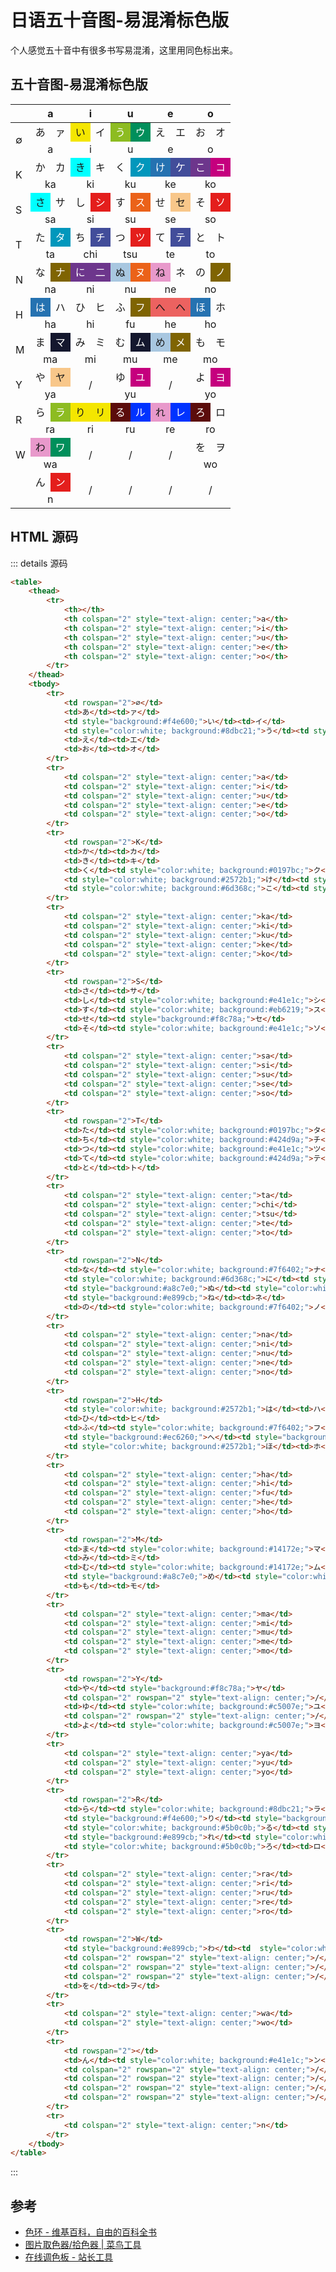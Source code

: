 # 日语五十音图-易混淆标色版

个人感觉五十音中有很多书写易混淆，这里用同色标出来。

## 五十音图-易混淆标色版

<table>
    <thead>
        <tr>
            <th></th>
            <th colspan="2" style="text-align: center;">a</th>
            <th colspan="2" style="text-align: center;">i</th>
            <th colspan="2" style="text-align: center;">u</th>
            <th colspan="2" style="text-align: center;">e</th>
            <th colspan="2" style="text-align: center;">o</th>
        </tr>
    </thead>
    <tbody>
        <tr>
            <td rowspan="2">∅</td>
            <td>あ</td><td>ァ</td>
            <td style="background:#f4e600;">い</td><td>イ</td>
            <td style="color:white; background:#8dbc21;">う</td><td style="color:white; background:#008f5b;">ウ</td>
            <td>え</td><td>エ</td>
            <td>お</td><td>オ</td>
        </tr>
        <tr>
            <td colspan="2" style="text-align: center;">a</td>
            <td colspan="2" style="text-align: center;">i</td>
            <td colspan="2" style="text-align: center;">u</td>
            <td colspan="2" style="text-align: center;">e</td>
            <td colspan="2" style="text-align: center;">o</td>
        </tr>
        <tr>
            <td rowspan="2">K</td>
            <td>か</td><td>カ</td>
            <td style="background:#00FFFF;">き</td><td>キ</td>
            <td>く</td><td style="color:white; background:#0197bc;">ク</td>
            <td style="color:white; background:#2572b1;">け</td><td style="color:white; background:#424d9a;">ケ</td>
            <td style="color:white; background:#6d368c;">こ</td><td style="color:white; background:#c5007e;">コ</td>
        </tr>
        <tr>
            <td colspan="2" style="text-align: center;">ka</td>
            <td colspan="2" style="text-align: center;">ki</td>
            <td colspan="2" style="text-align: center;">ku</td>
            <td colspan="2" style="text-align: center;">ke</td>
            <td colspan="2" style="text-align: center;">ko</td>
        </tr>
        <tr>
            <td rowspan="2">S</td>
            <td  style="background:#00FFFF;">さ</td><td>サ</td>
            <td>し</td><td style="color:white; background:#e41e1c;">シ</td>
            <td>す</td><td style="color:white; background:#eb6219;">ス</td>
            <td>せ</td><td style="background:#f8c78a;">セ</td>
            <td>そ</td><td style="color:white; background:#e41e1c;">ソ</td>
        </tr>
        <tr>
            <td colspan="2" style="text-align: center;">sa</td>
            <td colspan="2" style="text-align: center;">si</td>
            <td colspan="2" style="text-align: center;">su</td>
            <td colspan="2" style="text-align: center;">se</td>
            <td colspan="2" style="text-align: center;">so</td>
        </tr>
        <tr>
            <td rowspan="2">T</td>
            <td>た</td><td style="color:white; background:#0197bc;">タ</td>
            <td>ち</td><td style="color:white; background:#424d9a;">チ</td>
            <td>つ</td><td style="color:white; background:#e41e1c;">ツ</td>
            <td>て</td><td style="color:white; background:#424d9a;">テ</td>
            <td>と</td><td>ト</td>
        </tr>
        <tr>
            <td colspan="2" style="text-align: center;">ta</td>
            <td colspan="2" style="text-align: center;">chi</td>
            <td colspan="2" style="text-align: center;">tsu</td>
            <td colspan="2" style="text-align: center;">te</td>
            <td colspan="2" style="text-align: center;">to</td>
        </tr>
        <tr>
            <td rowspan="2">N</td>
            <td>な</td><td style="color:white; background:#7f6402;">ナ</td>
            <td style="color:white; background:#6d368c;">に</td><td style="color:white; background:#6d368c;">二</td>
            <td style="background:#a8c7e0;">ぬ</td><td style="color:white; background:#eb6219;">ヌ</td>
            <td style="background:#e899cb;">ね</td><td>ネ</td>
            <td>の</td><td style="color:white; background:#7f6402;">ノ</td>
        </tr>
        <tr>
            <td colspan="2" style="text-align: center;">na</td>
            <td colspan="2" style="text-align: center;">ni</td>
            <td colspan="2" style="text-align: center;">nu</td>
            <td colspan="2" style="text-align: center;">ne</td>
            <td colspan="2" style="text-align: center;">no</td>
        </tr>
        <tr>
            <td rowspan="2">H</td>
            <td style="color:white; background:#2572b1;">は</td><td>ハ</td>
            <td>ひ</td><td>ヒ</td>
            <td>ふ</td><td style="color:white; background:#7f6402;">フ</td>
            <td style="background:#ec6260;">へ</td><td style="background:#ec6260;">ヘ</td>
            <td style="color:white; background:#2572b1;">ほ</td><td>ホ</td>
        </tr>
        <tr>
            <td colspan="2" style="text-align: center;">ha</td>
            <td colspan="2" style="text-align: center;">hi</td>
            <td colspan="2" style="text-align: center;">fu</td>
            <td colspan="2" style="text-align: center;">he</td>
            <td colspan="2" style="text-align: center;">ho</td>
        </tr>
        <tr>
            <td rowspan="2">M</td>
            <td>ま</td><td style="color:white; background:#14172e;">マ</td>
            <td>み</td><td>ミ</td>
            <td>む</td><td style="color:white; background:#14172e;">ム</td>
            <td style="background:#a8c7e0;">め</td><td style="color:white; background:#7f6402;">メ</td>
            <td>も</td><td>モ</td>
        </tr>
        <tr>
            <td colspan="2" style="text-align: center;">ma</td>
            <td colspan="2" style="text-align: center;">mi</td>
            <td colspan="2" style="text-align: center;">mu</td>
            <td colspan="2" style="text-align: center;">me</td>
            <td colspan="2" style="text-align: center;">mo</td>
        </tr>
        <tr>
            <td rowspan="2">Y</td>
            <td>や</td><td style="background:#f8c78a;">ヤ</td>
            <td colspan="2" rowspan="2" style="text-align: center;">/</td>
            <td>ゆ</td><td style="color:white; background:#c5007e;">ユ</td>
            <td colspan="2" rowspan="2" style="text-align: center;">/</td>
            <td>よ</td><td style="color:white; background:#c5007e;">ヨ</td>
        </tr>
        <tr>
            <td colspan="2" style="text-align: center;">ya</td>
            <td colspan="2" style="text-align: center;">yu</td>
            <td colspan="2" style="text-align: center;">yo</td>
        </tr>
        <tr>
            <td rowspan="2">R</td>
            <td>ら</td><td style="color:white; background:#8dbc21;">ラ</td>
            <td style="background:#f4e600;">り</td><td style="background:#f4e600;">リ</td>
            <td style="color:white; background:#5b0c0b;">る</td><td style="color:white; background:#0033FF;">ル</td>
            <td style="background:#e899cb;">れ</td><td style="color:white; background:#0033FF;">レ</td>
            <td style="color:white; background:#5b0c0b;">ろ</td><td>ロ</td>
        </tr>
        <tr>
            <td colspan="2" style="text-align: center;">ra</td>
            <td colspan="2" style="text-align: center;">ri</td>
            <td colspan="2" style="text-align: center;">ru</td>
            <td colspan="2" style="text-align: center;">re</td>
            <td colspan="2" style="text-align: center;">ro</td>
        </tr>
        <tr>
            <td rowspan="2">W</td>
            <td style="background:#e899cb;">わ</td><td  style="color:white; background:#008f5b;">ワ</td>
            <td colspan="2" rowspan="2" style="text-align: center;">/</td>
            <td colspan="2" rowspan="2" style="text-align: center;">/</td>
            <td colspan="2" rowspan="2" style="text-align: center;">/</td>
            <td>を</td><td>ヲ</td>
        </tr>
        <tr>
            <td colspan="2" style="text-align: center;">wa</td>
            <td colspan="2" style="text-align: center;">wo</td>
        </tr>
        <tr>
            <td rowspan="2"></td>
            <td>ん</td><td style="color:white; background:#e41e1c;">ン</td>
            <td colspan="2" rowspan="2" style="text-align: center;">/</td>
            <td colspan="2" rowspan="2" style="text-align: center;">/</td>
            <td colspan="2" rowspan="2" style="text-align: center;">/</td>
            <td colspan="2" rowspan="2" style="text-align: center;">/</td>
        </tr>
        <tr>
            <td colspan="2" style="text-align: center;">n</td>
        </tr>
    </tbody>
</table>

## HTML 源码

::: details 源码

```html
<table>
    <thead>
        <tr>
            <th></th>
            <th colspan="2" style="text-align: center;">a</th>
            <th colspan="2" style="text-align: center;">i</th>
            <th colspan="2" style="text-align: center;">u</th>
            <th colspan="2" style="text-align: center;">e</th>
            <th colspan="2" style="text-align: center;">o</th>
        </tr>
    </thead>
    <tbody>
        <tr>
            <td rowspan="2">∅</td>
            <td>あ</td><td>ァ</td>
            <td style="background:#f4e600;">い</td><td>イ</td>
            <td style="color:white; background:#8dbc21;">う</td><td style="color:white; background:#008f5b;">ウ</td>
            <td>え</td><td>エ</td>
            <td>お</td><td>オ</td>
        </tr>
        <tr>
            <td colspan="2" style="text-align: center;">a</td>
            <td colspan="2" style="text-align: center;">i</td>
            <td colspan="2" style="text-align: center;">u</td>
            <td colspan="2" style="text-align: center;">e</td>
            <td colspan="2" style="text-align: center;">o</td>
        </tr>
        <tr>
            <td rowspan="2">K</td>
            <td>か</td><td>カ</td>
            <td>き</td><td>キ</td>
            <td>く</td><td style="color:white; background:#0197bc;">ク</td>
            <td style="color:white; background:#2572b1;">け</td><td style="color:white; background:#424d9a;">ケ</td>
            <td style="color:white; background:#6d368c;">こ</td><td style="color:white; background:#c5007e;">コ</td>
        </tr>
        <tr>
            <td colspan="2" style="text-align: center;">ka</td>
            <td colspan="2" style="text-align: center;">ki</td>
            <td colspan="2" style="text-align: center;">ku</td>
            <td colspan="2" style="text-align: center;">ke</td>
            <td colspan="2" style="text-align: center;">ko</td>
        </tr>
        <tr>
            <td rowspan="2">S</td>
            <td>さ</td><td>サ</td>
            <td>し</td><td style="color:white; background:#e41e1c;">シ</td>
            <td>す</td><td style="color:white; background:#eb6219;">ス</td>
            <td>せ</td><td style="background:#f8c78a;">セ</td>
            <td>そ</td><td style="color:white; background:#e41e1c;">ソ</td>
        </tr>
        <tr>
            <td colspan="2" style="text-align: center;">sa</td>
            <td colspan="2" style="text-align: center;">si</td>
            <td colspan="2" style="text-align: center;">su</td>
            <td colspan="2" style="text-align: center;">se</td>
            <td colspan="2" style="text-align: center;">so</td>
        </tr>
        <tr>
            <td rowspan="2">T</td>
            <td>た</td><td style="color:white; background:#0197bc;">タ</td>
            <td>ち</td><td style="color:white; background:#424d9a;">チ</td>
            <td>つ</td><td style="color:white; background:#e41e1c;">ツ</td>
            <td>て</td><td style="color:white; background:#424d9a;">テ</td>
            <td>と</td><td>ト</td>
        </tr>
        <tr>
            <td colspan="2" style="text-align: center;">ta</td>
            <td colspan="2" style="text-align: center;">chi</td>
            <td colspan="2" style="text-align: center;">tsu</td>
            <td colspan="2" style="text-align: center;">te</td>
            <td colspan="2" style="text-align: center;">to</td>
        </tr>
        <tr>
            <td rowspan="2">N</td>
            <td>な</td><td style="color:white; background:#7f6402;">ナ</td>
            <td style="color:white; background:#6d368c;">に</td><td style="color:white; background:#6d368c;">二</td>
            <td style="background:#a8c7e0;">ぬ</td><td style="color:white; background:#eb6219;">ヌ</td>
            <td style="background:#e899cb;">ね</td><td>ネ</td>
            <td>の</td><td style="color:white; background:#7f6402;">ノ</td>
        </tr>
        <tr>
            <td colspan="2" style="text-align: center;">na</td>
            <td colspan="2" style="text-align: center;">ni</td>
            <td colspan="2" style="text-align: center;">nu</td>
            <td colspan="2" style="text-align: center;">ne</td>
            <td colspan="2" style="text-align: center;">no</td>
        </tr>
        <tr>
            <td rowspan="2">H</td>
            <td style="color:white; background:#2572b1;">は</td><td>ハ</td>
            <td>ひ</td><td>ヒ</td>
            <td>ふ</td><td style="color:white; background:#7f6402;">フ</td>
            <td style="background:#ec6260;">へ</td><td style="background:#ec6260;">ヘ</td>
            <td style="color:white; background:#2572b1;">ほ</td><td>ホ</td>
        </tr>
        <tr>
            <td colspan="2" style="text-align: center;">ha</td>
            <td colspan="2" style="text-align: center;">hi</td>
            <td colspan="2" style="text-align: center;">fu</td>
            <td colspan="2" style="text-align: center;">he</td>
            <td colspan="2" style="text-align: center;">ho</td>
        </tr>
        <tr>
            <td rowspan="2">M</td>
            <td>ま</td><td style="color:white; background:#14172e;">マ</td>
            <td>み</td><td>ミ</td>
            <td>む</td><td style="color:white; background:#14172e;">ム</td>
            <td style="background:#a8c7e0;">め</td><td style="color:white; background:#7f6402;">メ</td>
            <td>も</td><td>モ</td>
        </tr>
        <tr>
            <td colspan="2" style="text-align: center;">ma</td>
            <td colspan="2" style="text-align: center;">mi</td>
            <td colspan="2" style="text-align: center;">mu</td>
            <td colspan="2" style="text-align: center;">me</td>
            <td colspan="2" style="text-align: center;">mo</td>
        </tr>
        <tr>
            <td rowspan="2">Y</td>
            <td>や</td><td style="background:#f8c78a;">ヤ</td>
            <td colspan="2" rowspan="2" style="text-align: center;">/</td>
            <td>ゆ</td><td style="color:white; background:#c5007e;">ユ</td>
            <td colspan="2" rowspan="2" style="text-align: center;">/</td>
            <td>よ</td><td style="color:white; background:#c5007e;">ヨ</td>
        </tr>
        <tr>
            <td colspan="2" style="text-align: center;">ya</td>
            <td colspan="2" style="text-align: center;">yu</td>
            <td colspan="2" style="text-align: center;">yo</td>
        </tr>
        <tr>
            <td rowspan="2">R</td>
            <td>ら</td><td style="color:white; background:#8dbc21;">ラ</td>
            <td style="background:#f4e600;">り</td><td style="background:#f4e600;">リ</td>
            <td style="color:white; background:#5b0c0b;">る</td><td style="color:white; background:#0033FF;">ル</td>
            <td style="background:#e899cb;">れ</td><td style="color:white; background:#0033FF;">レ</td>
            <td style="color:white; background:#5b0c0b;">ろ</td><td>ロ</td>
        </tr>
        <tr>
            <td colspan="2" style="text-align: center;">ra</td>
            <td colspan="2" style="text-align: center;">ri</td>
            <td colspan="2" style="text-align: center;">ru</td>
            <td colspan="2" style="text-align: center;">re</td>
            <td colspan="2" style="text-align: center;">ro</td>
        </tr>
        <tr>
            <td rowspan="2">W</td>
            <td style="background:#e899cb;">わ</td><td  style="color:white; background:#008f5b;">ワ</td>
            <td colspan="2" rowspan="2" style="text-align: center;">/</td>
            <td colspan="2" rowspan="2" style="text-align: center;">/</td>
            <td colspan="2" rowspan="2" style="text-align: center;">/</td>
            <td>を</td><td>ヲ</td>
        </tr>
        <tr>
            <td colspan="2" style="text-align: center;">wa</td>
            <td colspan="2" style="text-align: center;">wo</td>
        </tr>
        <tr>
            <td rowspan="2"></td>
            <td>ん</td><td style="color:white; background:#e41e1c;">ン</td>
            <td colspan="2" rowspan="2" style="text-align: center;">/</td>
            <td colspan="2" rowspan="2" style="text-align: center;">/</td>
            <td colspan="2" rowspan="2" style="text-align: center;">/</td>
            <td colspan="2" rowspan="2" style="text-align: center;">/</td>
        </tr>
        <tr>
            <td colspan="2" style="text-align: center;">n</td>
        </tr>
    </tbody>
</table>
```

:::

## 参考

- [色环 - 维基百科，自由的百科全书](https://zh.wikipedia.org/wiki/%E8%89%B2%E7%92%B0)
- [图片取色器/拾色器 | 菜鸟工具](https://www.jyshare.com/front-end/6214/)
- [在线调色板 - 站长工具](https://tool.chinaz.com/tools/onlinecolor.aspx)
